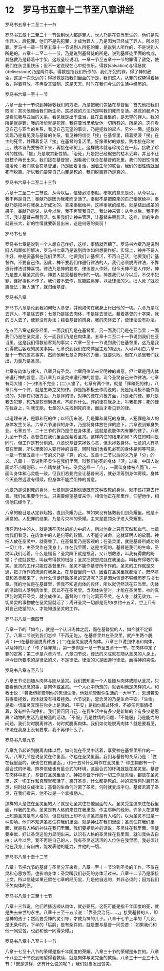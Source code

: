 # 12　罗马书五章十二节至八章讲经


罗马书五章十二至二十一节

罗马书五章十二至二十一节说到世人都是罪人，世人乃是在亚当里生的。他们是先作罪人，后犯罪。他们不是先犯罪，才成为罪人；乃是因为已经成了罪人，所以犯罪。罗马书一章一节至五章十一节说到人所犯的罪，是说到人所作的，不是说到人所是的。五章十二至二十一节，乃是说到基督徒的所是，说到基督徒里面的构成，其拯救乃是藉着十字架，这段圣经说明，一章一节至五章十一节的罪得了赦免，使我们在永世里快乐；但不一定说现在心中就快乐。得救(salvation)与得拯救(deliverance)乃是两件事。得救是指我们所作的、我们所犯的罪，得了神的赦免，这是一次永远的；得拯救是指我们里面的所是，我们这人，从罪的权势得着拯救，得着释放，不再受其辖制，这是天天、时时在我们今生的生活中经历的。

罗马书六章一至十一节

六章一至十一节说到神拯救我们的方法，乃是把我们包括在基督里：首先他把我们取消；其次他赐给我们新生命。这拯救的方法乃是叫我们死而复活。拯救的起点乃是看见我与亚当的关系，看见我是出于亚当，且在亚当里的，是无望的罪人。我的所是就是罪，我的所能就是犯罪。我在亚当里承受他一切所有的、所是的。这样看见自己与亚当的关系，看见自己无望的事实，乃是拯救的起点。另外一面，拯救的实现乃是看见我与基督的关系，看见神将信徒「接」在基督里，藉着受浸「接」在主的死里，并藉着复活「接」在基督的复活里。好像果树的嫁接，贱木接在珍树上。贱木首先要被砍下来，再接在珍树上。这样贱木就与珍树合在一起，接收了珍树的性情。「接」乃是取其新性情。「治死」乃是把已经锯去的枯木丢弃，并且不让旧枝子再长出来。我们接在基督里，因看我们联合在基督的死里，我们的旧性情就被治死；我们联合在基督里，乃是因着复活，因着生命的联合，我们的旧性情就因死而脱离。所以我们要算自己向罪是死的，我们脱离罪乃是真的。

罗马书六章十二至二十三节

六章十二至二十三节说，从今以后，信徒必须奉献。奉献的意思是说，从今以后，我不再是自己；奉献乃是因为我死而复活了。奉献不是把原来的自己奉献给神，奉献乃是把神在我身上所成功的，拿来奉献给神。这样奉献的结局，就是结出成圣的果子。奉献乃是说，从今以后，我不再管我自己，我让神来管；从今以后，我不再活，我让基督来替我活。如果我们让神来管理，让基督来替我活，这样，新的生命就要长大，新的性情就要彰显出来，这是何等的美丽！

罗马书七章

罗马书七章是说到一个人想自己作好，这样，事情就弄糟了。罗马书六章乃是说到旧人和罪如何解决，罗马书七章乃是说到肉体如何想要作好。实际上，神并不要人作好，神是要基督在我们里面活。他要我们让基督活，不再自己活，他要我们让基督作，不要自己作。因此，神不要我们作遵行律法的人。我们必须脱离律法，不靠遵行律法讨神喜悦。律法乃是神的要求，律法要人作好。但今天神不要人作好，神乃是要人藉圣灵而作。神要人接受基督所作的一切。神要我们从今以后，不仅不犯罪，连好事也不作了。我们若不去作，就能脱离罪，以及律法的义。旧人死了就脱离律法；新人活了，就归给基督。

罗马书八章

罗马书八章是论到我如何归入基督，并他如何在我身上行出他的一切。六章乃是除去罪人，不是除去罪；七章乃是除去肉体，不是除去律法。藉着基督的十字架，我的旧人去了，使罪没有办法；藉着基督的肉身，我的肉体去了，使律法没有办法。

在五至八章这段圣经里，一面我们乃是在基督里，另一面我们乃是在亚当里；一面我们乃是在圣灵里，另一面我们乃是在肉体里。五章十二至二十一节说到我们在亚当里，这是我们得救前客观的事实；六章一至十一节说到我们在基督里，这乃是我们得救后客观的属灵事实。七章说到我们在肉体里主观的经历。人可以明白六章一至十一节的属灵事实，然而他用七章之肉体的力量，就要失败。但在八章里我们找出，力量乃是圣灵。

七章有肉体与律法，八章只有圣灵。七章用律法来显明神的旨意。但七章是用肉体来遵行神的旨意，而八章乃以圣灵来遵行神的旨意。现今圣灵自己来作律法。七章有两大错：(一)律法不完全；(二)人错了。七章有两个律，就是「罪和死的律」，八章只有一个律，就是生命之灵的律。罪是指积极去作而说的，死是指消极不能作而说的。对罪在积极方面，乃是罪的律，对神的律在消极方面，乃是死的律。罪乃是我去犯罪，死乃是软弱到极点，不能作什么。罪的律在我身上，叫我犯罪；死的律在我身上，叫我无能。七章的人先找到死的律，而后才看见罪的律。

以道理来说，是罪和死的律；以经历来说，乃是罪和属死的身体。人犯罪是和人的身体发生关系。六章六节里罪的身体，乃是将身体放在罪的底下。六章说到罪身失业。七章五节、二十三节的罪乃是住在身体里，这就是说肢体内有罪的律了。八章九至十节说，基督住在我们里面是藉着圣灵。这样内住的结果如何？内住的时间是同时，但工作是有分别的。八章说基督来拯救心灵，但未拯救身体。七章的人有基督在里面，所以里面的人要行神的旨意，同时我们也看见必死的身体是何等可恶。一章一节至五章十一节的义乃是「算」的义。五章十二节以后的义乃是「分」的义。八章十一节说到圣灵住在我们里面，叫我们必死的身体「活」过来。中国人说画龙不点睛则已，一点睛龙就飞去。圣灵这样一「点」，一面叫身体被点而飞，一面叫身体和心灵能一致。但我们若要完全让基督来活，就必须等到身体得赎。身体今天虽然远没有得赎，但身体不能拦阻神的旨意。

六章乃是说到死的身体，七章则是说到信徒既有这种取死的身体，就不该打算去行善。我们如果要作什么，只需要仰望基督来作。相信他正在那里作，仰望他作，相信他已经作了。

八章的题目是从定罪起始，直到荣耀为止。神如果没有拯救我们到荣耀里，他是不满意的。人犯罪的结果，乃是亏欠神的荣耀。主来是要领众子进入荣耀里。

活在肉体中的人，就是活在肉体的能力中的人，所以他身上只有天然和血气。七章给我们看见，在肉体中的人是何等的软弱。人不能守诫命，这就证明人的软弱。神把人放在圣灵中，就得胜了。在基督里乃是客观的；在圣灵里，就是基督所成功的一切工作，由圣灵作在我身上，作在我里面，这是主观的。基督是我们的生命，圣灵叫我们活着。什么是福音？圣灵降下就是福音。父计划救恩，叫我有得救的盼望；子成就救恩，叫我有得救的根据；圣灵把救恩成就在我里面，叫我有得救的事实。圣灵的工作只能在基督里作，圣灵不能作基督所不作的。圣灵的工作就是交通，把子所作的流通在我身上。在基督里的一切，因着在圣灵里就都活了。既然基督和圣灵都来了，为什么信徒还缺圣灵的交通呢？这是因为信徒不够经历罗马书七章。我的地位是在基督里，但我不知道肉体的败坏，所以就仍然活在亚当里。肉体的活动叫人落到肉体里，因此不在圣灵里。当肉体失望时，才能在圣灵里。神的真理何时离开圣灵，就变成律法。基督的工作何时离开圣灵。在人身上就无效力。一切属灵的事物放在圣灵里就活了；离开圣灵一切都是死的(参约十五5)。世上只有对自己绝望的人，才能知道圣灵的工作。

罗马书八章一至四节

八章一节的「如今」，就是一个认识肉体之后，而在基督里的人，如今就不定罪了。八章二节说到我们怎样「不再无能」。在基督里并在圣灵里，就产生两个脱离：(一)在基督里脱离律法；(二)在圣灵里脱离肉体。八章三节说到律法和肉体，以及神的儿子「作了赎罪祭」。第一步即是一章一节至五章十一节，在肉体中定了罪的定案；第二步是六章六节。八章四节说，律法的义成就在随从圣灵的人身上。神今日所要求的是律法的义，不是律法。律法的义是因遵行律法，而得神的喜悦。

罗马书八章五至八节

八章五节论到随从肉体与随从圣灵。我们要知道一个人是随从肉体或随从圣灵，只要看他所思念的事，是肉体或圣灵。一个人心中所想的，就表明他是怎样的人。和教士说：「若撒但能管制你的思想生活，他就能管制你生活的一大半了。」思想若没有得着拯救，肉体就没有得着拯救。六节说到，思念灵的乃是生命平安。「生命」是指一切属灵真理在你身上是活的。「平安」是指你超过环境，不被任何事情摸着，没有控告和挣扎。我们要问问自己：在我生活中有多少是新鲜的？有多少是恩典？动物的生活乃是被造的活动。「不服」乃是性情的问题，「不能服」乃是能力的问题。我们何时脱离律法，何时就脱离肉体。我们如何能脱离肉体？就是要看见，律法在我身上没有要求，我不再作什么了。

罗马书八章九节

八章九节起论到脱离肉体以后，如何能在圣灵中活着，享受神在基督里所作的一切。八章九节是说圣灵在你里面，你也在圣灵里面。我们与基督的关系乃是：「住在我里面的，我也住在他里面。」(约十五5)什么叫作在圣灵里？-种生物都有一个最合式的环境，照样信徒也有最合式的环境，这最合式的环境就是在圣灵里。基督在肉体中死了，基督在圣灵里活了。神把基督所作的一切工作及真理，都放在圣灵里，这一切工作和真理就都活了。离开圣灵，什么都是死的。神的真理何时离开圣灵，何时就变成律法；基督的生命何时离了圣灵，何时就变成字句。基督若离了圣灵，在我们看来，他不过是一个拿撒勒人。

怎样的人是住在圣灵里的人？就是让圣灵住在他里面的人。圣灵受差遣来住在我里面，作我的生命。圣灵是有人格的来住在我里面，作主耶稣的经历。许多人在道理上知道圣灵是有人格的，但在经历上却不认识圣灵是有人格的，以为圣灵不过是一种影响。他们不知道圣灵住在我们里面，就是神住在我们里面；圣灵住在我们里面，就是有人格的神住在我们里面。我们要相信神的话说，圣灵住在我里面。信徒要奉献，好让圣灵这能力显明出来。认识有人格的圣灵住在我里面，就叫我失去自由；从今以后，我不再是自己的人，我有圣灵这活活的人位住在我里面。我必须让他在我身上有自由，能发表他的能力，并他的一切。

罗马书八章十至十二节

八章十节把九节的基督与圣灵分开来看。八章一至十一节论到圣灵的工作，不仅在灵和心思方面，也影响身体：圣灵叫我们必死的身体活过来。八章十二节乃是承接上文。所以信徒如果还留在七章的经历里，乃是他自选的，并非必须的；因为我们不欠肉体的债。

罗马书八章十三至十七节

八章十三节说，他们若拣选顺从肉体，就必要死。这死可能是指千年国度的死，就是失去来世的永生。八章十三至十五节说：「靠圣灵治死……，」接受基督的人，即是神的孩子；然而要受神的灵引导，才成为神的儿子。八章十七节上半的「儿女」是无条件的，下半的「后嗣」是有条件的，就是要与基督一同受苦：「如果我们和他一同受苦，也必和他一同得荣耀。」

罗马书八章十八至三十一节

八章十七至十八节的荣耀是指千年国度的荣耀。八章三十节的荣耀是永世的。八章十八至三十节说到盼望得着救赎，就是肉体与灵完全的救赎。八章三十一至三十九节：「既是这样，还有什么说的呢？」我们就当发出赞美。

